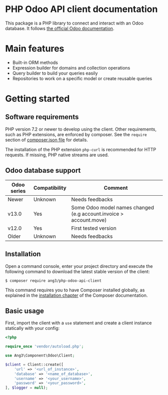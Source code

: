 PHP Odoo API client documentation
=================================

This package is a PHP library to connect and interact with an Odoo database.
It follows [the official Odoo documentation](https://www.odoo.com/documentation/13.0/developer/misc/api/odoo.html).

Main features
=============

- Built-in ORM methods
- Expression builder for domains and collection operations
- Query builder to build your queries easily
- Repositories to work on a specific model or create reusable queries

Getting started
===============

Software requirements
---------------------

PHP version 7.2 or newer to develop using the client. Other requirements, such as PHP extensions, are enforced by
composer. See the `require` section of [composer.json file](../composer.json)
for details.

The installation of the PHP extension `php-curl` is recommended
for HTTP requests. If missing, PHP native streams are used.

Odoo database support
---------------------

| Odoo series | Compatibility | Comment |
| --- | --- | --- |
| Newer | Unknown | Needs feedbacks |
| v13.0 | Yes | Some Odoo model names changed (e.g account.invoice > account.move) |
| v12.0 | Yes | First tested version |
| Older | Unknown | Needs feedbacks |

Installation
------------

Open a command console, enter your project directory and execute the
following command to download the latest stable version of the client:

```console
$ composer require ang3/php-odoo-api-client
```

This command requires you to have Composer installed globally, as explained
in the [installation chapter](https://getcomposer.org/doc/00-intro.md)
of the Composer documentation.

Basic usage
-----------

First, import the client with a `use` statement and create a client instance statically 
with your config:

```php
<?php

require_once 'vendor/autoload.php';

use Ang3\Component\Odoo\Client;

$client = Client::create([
    'url' => '<url_of_instance>',
    'database' => '<name_of_database>',
    'username' => '<your_username>',
    'password' => '<your_password>',
], $logger = null);
```